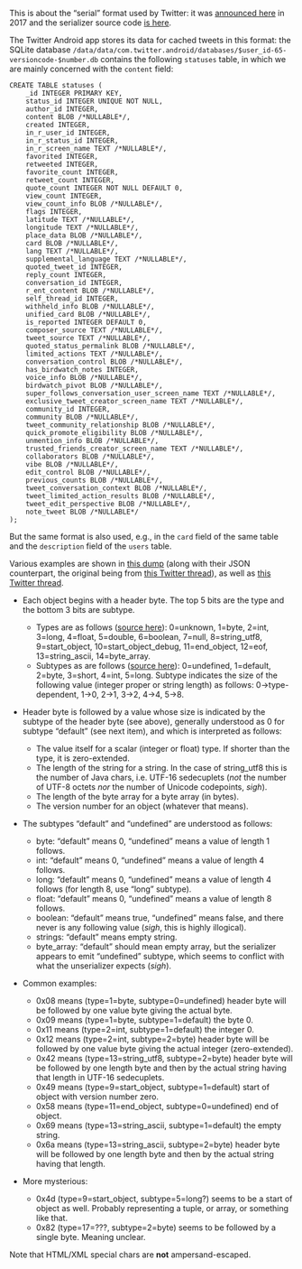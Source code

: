 This is about the “serial” format used by Twitter: it was [announced
here](https://blog.twitter.com/engineering/en_us/topics/open-source/2017/introducing-serial)
in 2017 and the serializer source code [is
here](https://github.com/twitter/serial).

The Twitter Android app stores its data for cached tweets in this
format: the SQLite database
`/data/data/com.twitter.android/databases/$user_id-65-versioncode-$number.db`
contains the following `statuses` table, in which we are mainly
concerned with the `content` field:

```
CREATE TABLE statuses (
	_id INTEGER PRIMARY KEY,
	status_id INTEGER UNIQUE NOT NULL,
	author_id INTEGER,
	content BLOB /*NULLABLE*/,
	created INTEGER,
	in_r_user_id INTEGER,
	in_r_status_id INTEGER,
	in_r_screen_name TEXT /*NULLABLE*/,
	favorited INTEGER,
	retweeted INTEGER,
	favorite_count INTEGER,
	retweet_count INTEGER,
	quote_count INTEGER NOT NULL DEFAULT 0,
	view_count INTEGER,
	view_count_info BLOB /*NULLABLE*/,
	flags INTEGER,
	latitude TEXT /*NULLABLE*/,
	longitude TEXT /*NULLABLE*/,
	place_data BLOB /*NULLABLE*/,
	card BLOB /*NULLABLE*/,
	lang TEXT /*NULLABLE*/,
	supplemental_language TEXT /*NULLABLE*/,
	quoted_tweet_id INTEGER,
	reply_count INTEGER,
	conversation_id INTEGER,
	r_ent_content BLOB /*NULLABLE*/,
	self_thread_id INTEGER,
	withheld_info BLOB /*NULLABLE*/,
	unified_card BLOB /*NULLABLE*/,
	is_reported INTEGER DEFAULT 0,
	composer_source TEXT /*NULLABLE*/,
	tweet_source TEXT /*NULLABLE*/,
	quoted_status_permalink BLOB /*NULLABLE*/,
	limited_actions TEXT /*NULLABLE*/,
	conversation_control BLOB /*NULLABLE*/,
	has_birdwatch_notes INTEGER,
	voice_info BLOB /*NULLABLE*/,
	birdwatch_pivot BLOB /*NULLABLE*/,
	super_follows_conversation_user_screen_name TEXT /*NULLABLE*/,
	exclusive_tweet_creator_screen_name TEXT /*NULLABLE*/,
	community_id INTEGER,
	community BLOB /*NULLABLE*/,
	tweet_community_relationship BLOB /*NULLABLE*/,
	quick_promote_eligibility BLOB /*NULLABLE*/,
	unmention_info BLOB /*NULLABLE*/,
	trusted_friends_creator_screen_name TEXT /*NULLABLE*/,
	collaborators BLOB /*NULLABLE*/,
	vibe BLOB /*NULLABLE*/,
	edit_control BLOB /*NULLABLE*/,
	previous_counts BLOB /*NULLABLE*/,
	tweet_conversation_context BLOB /*NULLABLE*/,
	tweet_limited_action_results BLOB /*NULLABLE*/,
	tweet_edit_perspective BLOB /*NULLABLE*/,
	note_tweet BLOB /*NULLABLE*/
);
```

But the same format is also used, e.g., in the `card` field of the
same table and the `description` field of the `users` table.

Various examples are shown in [this
dump](https://gist.github.com/Gro-Tsen/aafb9ae03978044ea3d782a38e0e3af6)
(along with their JSON counterpart, the original being from [this
Twitter
thread](https://twitter.com/tsen_gro/status/1621490666957160450)), as
well as [this Twitter
thread](https://twitter.com/gro_tsen/status/1621455828271206401).

* Each object begins with a header byte.  The top 5 bits are the type
  and the bottom 3 bits are subtype.
  - Types are as follows ([source
  here](https://github.com/twitter/Serial/blob/master/serialization/src/main/java/com/twitter/serial/stream/SerializerDefs.java#L22)):
    0=unknown, 1=byte, 2=int, 3=long, 4=float, 5=double, 6=boolean,
    7=null, 8=string\_utf8, 9=start\_object, 10=start\_object\_debug,
    11=end\_object, 12=eof, 13=string\_ascii, 14=byte\_array.
  - Subtypes as are follows ([source here](https://github.com/twitter/Serial/blob/master/serialization/src/main/java/com/twitter/serial/stream/bytebuffer/ByteBufferSerializerDefs.java#L32)):
    0=undefined, 1=default, 2=byte, 3=short, 4=int, 5=long.
    Subtype indicates the size of the following value (integer proper
    or string length) as follows: 0→type-dependent, 1→0, 2→1, 3→2,
    4→4, 5→8.

* Header byte is followed by a value whose size is indicated by the
  subtype of the header byte (see above), generally understood as 0
  for subtype “default” (see next item), and which is interpreted as
  follows:
  - The value itself for a scalar (integer or float) type.  If shorter
    than the type, it is zero-extended.
  - The length of the string for a string.  In the case of
    string\_utf8 this is the number of Java chars, i.e. UTF-16
    sedecuplets (*not* the number of UTF-8 octets *nor* the number of
    Unicode codepoints, *sigh*).
  - The length of the byte array for a byte array (in bytes).
  - The version number for an object (whatever that means).

* The subtypes “default” and “undefined” are understood as follows:
  - byte: “default” means 0, “undefined” means a value of length 1
    follows.
  - int: “default” means 0, “undefined” means a value of length 4
    follows.
  - long: “default” means 0, “undefined” means a value of length 4
    follows (for length 8, use “long” subtype).
  - float: “default” means 0, “undefined” means a value of length 8
    follows.
  - boolean: “default” means true, “undefined” means false, and there
    never is any following value (*sigh*, this is highly illogical).
  - strings: “default” means empty string.
  - byte\_array: “default” should mean empty array, but the serializer
    appears to emit “undefined” subtype, which seems to conflict with
    what the unserializer expects (*sigh*).

* Common examples:
  - 0x08 means (type=1=byte, subtype=0=undefined) header byte will be
    followed by one value byte giving the actual byte.
  - 0x09 means (type=1=byte, subtype=1=default) the byte 0.
  - 0x11 means (type=2=int, subtype=1=default) the integer 0.
  - 0x12 means (type=2=int, subtype=2=byte) header byte will be
    followed by one value byte giving the actual integer
    (zero-extended).
  - 0x42 means (type=13=string\_utf8, subtype=2=byte) header byte will
    be followed by one length byte and then by the actual string
    having that length in UTF-16 sedecuplets.
  - 0x49 means (type=9=start\_object, subtype=1=default) start of
    object with version number zero.
  - 0x58 means (type=11=end\_object, subtype=0=undefined) end of
    object.
  - 0x69 means (type=13=string\_ascii, subtype=1=default) the empty
    string.
  - 0x6a means (type=13=string\_ascii, subtype=2=byte) header byte
    will be followed by one length byte and then by the actual string
    having that length.

* More mysterious:
  - 0x4d (type=9=start\_object, subtype=5=long?) seems to be a start
    of object as well.  Probably representing a tuple, or array, or
    something like that.
  - 0x82 (type=17=???, subtype=2=byte) seems to be followed by a single
    byte.  Meaning unclear.

Note that HTML/XML special chars are **not** ampersand-escaped.
